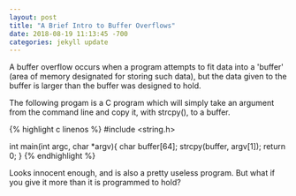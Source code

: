 ```yaml
---
layout: post
title: "A Brief Intro to Buffer Overflows"
date: 2018-08-19 11:13:45 -700
categories: jekyll update
---
```

A buffer overflow occurs when a program attempts to fit data into a 'buffer' (area of memory designated for storing such data), but the data given to the buffer is larger than the buffer was designed to hold.

The following progam is a C program which will simply take an argument from the command line and copy it, with strcpy(), to a buffer.

{% highlight c linenos %}
#include <string.h>

int main(int argc, char *argv){	
	char buffer[64];
	strcpy(buffer, argv[1]);
	return 0;
	}
{% endhighlight %}	

Looks innocent enough, and is also a pretty useless program. But what if you give it more than it is programmed to hold?